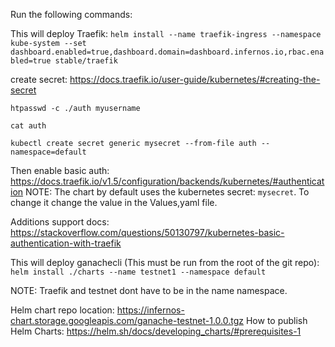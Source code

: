 Run the following commands:

This will deploy Traefik:
```helm install --name traefik-ingress --namespace kube-system --set dashboard.enabled=true,dashboard.domain=dashboard.infernos.io,rbac.enabled=true stable/traefik```

create secret: https://docs.traefik.io/user-guide/kubernetes/#creating-the-secret

 ```htpasswd -c ./auth myusername```
 
 ```cat auth``` 
 
 ```kubectl create secret generic mysecret --from-file auth --namespace=default```

Then enable basic auth: https://docs.traefik.io/v1.5/configuration/backends/kubernetes/#authentication
NOTE: The chart by default uses the kubernetes secret: `mysecret`. To change it change the value in the Values,yaml file. 

Additions support docs: https://stackoverflow.com/questions/50130797/kubernetes-basic-authentication-with-traefik


This will deploy ganachecli (This must be run from the root of the git repo):
```helm install ./charts --name testnet1 --namespace default```



NOTE: Traefik and testnet dont have to be in the name namespace.

Helm chart repo location: https://infernos-chart.storage.googleapis.com/ganache-testnet-1.0.0.tgz
How to publish Helm Charts: https://helm.sh/docs/developing_charts/#prerequisites-1
